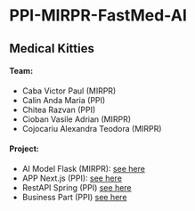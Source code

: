 # PPI-MIRPR-FastMed-AI
## Medical Kitties

#### Team:
- Caba Victor Paul (MIRPR)
- Calin Anda Maria (PPI)
- Chitea Razvan (PPI)
- Cioban Vasile Adrian (MIRPR)
- Cojocariu Alexandra Teodora (MIRPR)

#### Project:
- AI Model Flask (MIRPR): <a href="https://github.com/irchit/ai-model/">see here</a>
- APP Next.js (PPI): <a href="https://github.com/irchit/fastmed-ai">see here</a>
- RestAPI Spring (PPI) <a href="https://github.com/irchit/RestAPI-FastMed-AI">see here</a>
- Business Part (PPI) <a href="https://miro.com/app/board/uXjVLRYR_ww=/">see here</a>
